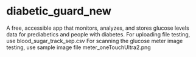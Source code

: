 # diabetic_guard_new
A free, accessible app that monitors, analyzes, and stores glucose levels data for prediabetics and people with diabetes.
For uploading file testing, use blood_sugar_track_sep.csv 
For scanning the glucose meter image testing, use sample image file meter_oneTouchUltra2.png
